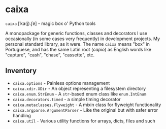 # caixa
`caixa` [ˈka(j).ʃɐ] - magic box o' Python tools

A monopackage for generic functions, classes and decorators I use occasionally (in some cases very frequently) in development projects.  My personal standard library, as it were.  The name `caixa` means "box" in Portuguese, and has the same Latin root (*capio*) as English words like "capture", "cash", "chase", "cassette", etc.  


## Inventory

* `caixa.options` - Painless options management 
* `caixa.xdir.XDir` - An object representing a filesystem directory 
* `caixa.enum.StrEnum` - A `str`-based enum class like `enum.IntEnum`
* `caixa.decorators.timed` - a simple timing decorator
* `caixa.metaclasses.Flyweight` - A mixin class for flyweight functionality 
* `caixa.argparse.ArgumentParser` - Like the original but with safer error handling 
* `caixa.util` - Various utility functions for arrays, dicts, files and such

